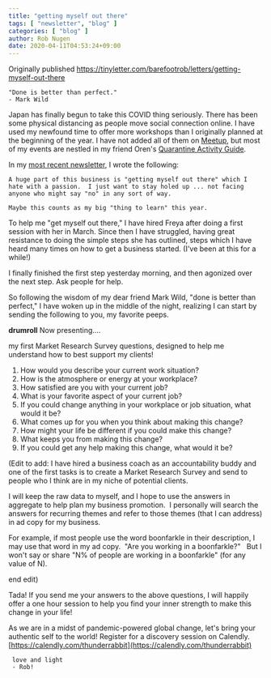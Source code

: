 ```yaml
---
title: "getting myself out there"
tags: [ "newsletter", "blog" ]
categories: [ "blog" ]
author: Rob Nugen
date: 2020-04-11T04:53:24+09:00
---
```


Originally published
https://tinyletter.com/barefootrob/letters/getting-myself-out-there

    "Done is better than perfect."
    - Mark Wild
 
Japan has finally begun to take this COVID thing seriously.  There has
been some physical distancing as people move social connection online.
I have used my newfound time to offer more workshops than I originally
planned at the beginning of the year.  I have not added all of them on
[Meetup](https://www.meetup.com/Tokyo-Sol-barefoot-more/), but most of
my events are nestled in my friend Oren's
[Quarantine Activity Guide](https://mysideline.co/qag/2020-04/).

In my [most recent newsletter](/blog/2020/03/03/marching-right-along/), I wrote the following:
 
    A huge part of this business is "getting myself out there" which I
    hate with a passion.  I just want to stay holed up ... not facing
    anyone who might say "no" in any sort of way.

    Maybe this counts as my big "thing to learn" this year.

To help me "get myself out there," I have hired Freya after doing a
first session with her in March.  Since then I have struggled, having
great resistance to doing the simple steps she has outlined, steps
which I have heard many times on how to get a business started.  (I've
been at this for a while!)

I finally finished the first step yesterday morning, and then agonized
over the next step.  Ask people for help.

So following the wisdom of my dear friend Mark Wild, "done is better
than perfect," I have woken up in the middle of the night, realizing I
can start by sending the following to you, my favorite peeps.

**drumroll** Now presenting....

my first Market Research Survey questions, designed to help me understand how to best support my clients!
	
1. How would you describe your current work situation?	
2. How is the atmosphere or energy at your workplace?	
3. How satisfied are you with your current job?
4. What is your favorite aspect of your current job?
5. If you could change anything in your workplace or job situation,
   what would it be?
6. What comes up for you when you think about making this change?
7. How might your life be different if you could make this change?
8. What keeps you from making this change?
9. If you could get any help making this change, what would it be?

(Edit to add: I have hired a business coach as an accountability buddy
and one of the first tasks is to create a Market Research Survey and
send to people who I think are in my niche of potential clients.

I will keep the raw data to myself, and I hope to use the answers in
aggregate to help plan my business promotion.  I personally will
search the answers for recurring themes and refer to those themes
(that I can address) in ad copy for my business.

For example, if most people use the word boonfarkle in their
description, I may use that word in my ad copy.  "Are you working in a
boonfarkle?"    But I won't say or share "N% of people are working in
a boonfarkle" (for any value of N).

end edit)

Tada!  If you send me your answers to the above questions, I will
happily offer a one hour session to help you find your inner strength
to make this change in your life!

As we are in a midst of pandemic-powered global change, let's bring
your authentic self to the world!  Register for a discovery session on
Calendly.
[https://calendly.com/thunderrabbit](https://calendly.com/thunderrabbit)

     love and light
     - Rob!
